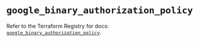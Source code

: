 # `google_binary_authorization_policy`

Refer to the Terraform Registry for docs: [`google_binary_authorization_policy`](https://registry.terraform.io/providers/hashicorp/google/5.24.0/docs/resources/binary_authorization_policy).
